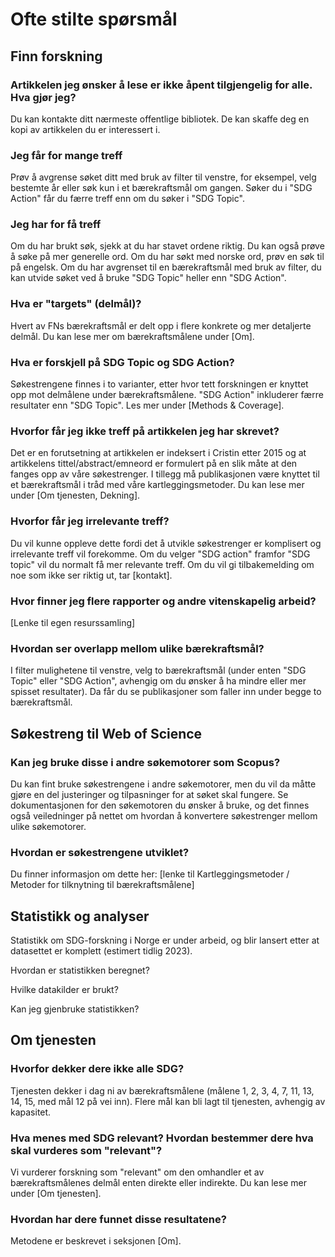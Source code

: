 # Ofte stilte spørsmål

## Finn forskning

### Artikkelen jeg ønsker å lese er ikke åpent tilgjengelig for alle. Hva gjør jeg?
Du kan kontakte ditt nærmeste offentlige bibliotek. De kan skaffe deg en kopi av artikkelen du er interessert i.

### Jeg får for mange treff
Prøv å avgrense søket ditt med bruk av filter til venstre, for eksempel, velg bestemte år eller søk kun i et bærekraftsmål om gangen. Søker du i "SDG Action" får du færre treff enn om du søker i "SDG Topic". 

### Jeg har for få treff
Om du har brukt søk, sjekk at du har stavet ordene riktig. Du kan også prøve å søke på mer generelle ord. Om du har søkt med norske ord, prøv en søk til på engelsk. Om du har avgrenset til en bærekraftsmål med bruk av filter, du kan utvide søket ved å bruke "SDG Topic" heller enn "SDG Action".

### Hva er "targets" (delmål)?
Hvert av FNs bærekraftsmål er delt opp i flere konkrete og mer detaljerte delmål. Du kan lese mer om bærekraftsmålene under [Om]. 

### Hva er forskjell på SDG Topic og SDG Action?
Søkestrengene finnes i to varianter, etter hvor tett forskningen er knyttet opp mot delmålene under bærekraftsmålene. "SDG Action" inkluderer færre resultater enn "SDG Topic". Les mer under [Methods & Coverage].

### Hvorfor får jeg ikke treff på artikkelen jeg har skrevet?
Det er en forutsetning at artikkelen er indeksert i Cristin etter 2015 og at artikkelens tittel/abstract/emneord er formulert på en slik måte at den fanges opp av våre søkestrenger. I tillegg må publikasjonen være knyttet til et bærekraftsmål i tråd med våre kartleggingsmetoder. Du kan lese mer under [Om tjenesten, Dekning].

### Hvorfor får jeg irrelevante treff?
Du vil kunne oppleve dette fordi det å utvikle søkestrenger er komplisert og irrelevante treff vil forekomme. Om du velger "SDG action" framfor "SDG topic" vil du normalt få mer relevante treff. Om du vil gi tilbakemelding om noe som ikke ser riktig ut, tar [kontakt].

### Hvor finner jeg flere rapporter og andre vitenskapelig arbeid? 
[Lenke til egen resurssamling]

### Hvordan ser overlapp mellom ulike bærekraftsmål?
I filter mulighetene til venstre, velg to bærekraftsmål (under enten "SDG Topic" eller "SDG Action", avhengig om du ønsker å ha mindre eller mer spisset resultater). Da får du se publikasjoner som faller inn under begge to bærekraftsmål. 


## Søkestreng til Web of Science

### Kan jeg bruke disse i andre søkemotorer som Scopus?
Du kan fint bruke søkestrengene i andre søkemotorer, men du vil da måtte gjøre en del justeringer og tilpasninger for at søket skal fungere. Se dokumentasjonen for den søkemotoren du ønsker å bruke, og det finnes også veiledninger på nettet om hvordan å konvertere søkestrenger mellom ulike søkemotorer.

### Hvordan er søkestrengene utviklet?
Du finner informasjon om dette her: [lenke til Kartleggingsmetoder / Metoder for tilknytning til bærekraftsmålene] 

## Statistikk og analyser

Statistikk om SDG-forskning i Norge er under arbeid, og blir lansert etter at datasettet er komplett (estimert tidlig 2023). 

Hvordan er statistikken beregnet?

Hvilke datakilder er brukt?

Kan jeg gjenbruke statistikken?

## Om tjenesten

### Hvorfor dekker dere ikke alle SDG?
Tjenesten dekker i dag ni av bærekraftsmålene (målene 1, 2, 3, 4, 7, 11, 13, 14, 15, med mål 12 på vei inn). Flere mål kan bli lagt til tjenesten, avhengig av kapasitet.

### Hva menes med SDG relevant? Hvordan bestemmer dere hva skal vurderes som "relevant"?
Vi vurderer forskning som "relevant" om den omhandler et av bærekraftsmålenes delmål enten direkte eller indirekte. Du kan lese mer under [Om tjenesten].

### Hvordan har dere funnet disse resultatene?
Metodene er beskrevet i seksjonen [Om].
